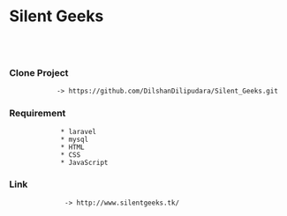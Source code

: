 <h1> Silent Geeks </h2>
      
 <br><br>
 <h3>Clone Project</h3>
      
                -> https://github.com/DilshanDilipudara/Silent_Geeks.git 
        
  <h3>Requirement </h3>
        
                 * laravel
                 * mysql
                 * HTML
                 * CSS
                 * JavaScript
                 
                 
 <h3>Link</h3>
                  
                  -> http://www.silentgeeks.tk/
